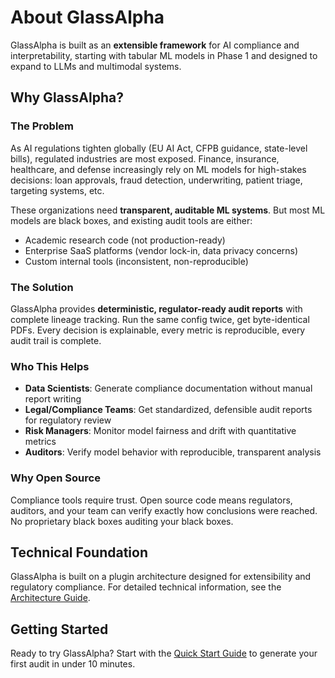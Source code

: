 # About GlassAlpha

GlassAlpha is built as an **extensible framework** for AI compliance and interpretability, starting with tabular ML models in Phase 1 and designed to expand to LLMs and multimodal systems.

## Why GlassAlpha?

### The Problem

As AI regulations tighten globally (EU AI Act, CFPB guidance, state-level bills), regulated industries are most exposed. Finance, insurance, healthcare, and defense increasingly rely on ML models for high-stakes decisions: loan approvals, fraud detection, underwriting, patient triage, targeting systems, etc.

These organizations need **transparent, auditable ML systems**. But most ML models are black boxes, and existing audit tools are either:

- Academic research code (not production-ready)
- Enterprise SaaS platforms (vendor lock-in, data privacy concerns)
- Custom internal tools (inconsistent, non-reproducible)

### The Solution

GlassAlpha provides **deterministic, regulator-ready audit reports** with complete lineage tracking. Run the same config twice, get byte-identical PDFs. Every decision is explainable, every metric is reproducible, every audit trail is complete.

### Who This Helps

- **Data Scientists**: Generate compliance documentation without manual report writing
- **Legal/Compliance Teams**: Get standardized, defensible audit reports for regulatory review
- **Risk Managers**: Monitor model fairness and drift with quantitative metrics
- **Auditors**: Verify model behavior with reproducible, transparent analysis

### Why Open Source

Compliance tools require trust. Open source code means regulators, auditors, and your team can verify exactly how conclusions were reached. No proprietary black boxes auditing your black boxes.

## Technical Foundation

GlassAlpha is built on a plugin architecture designed for extensibility and regulatory compliance. For detailed technical information, see the [Architecture Guide](architecture.md).

## Getting Started

Ready to try GlassAlpha? Start with the [Quick Start Guide](getting-started/quickstart.md) to generate your first audit in under 10 minutes.
